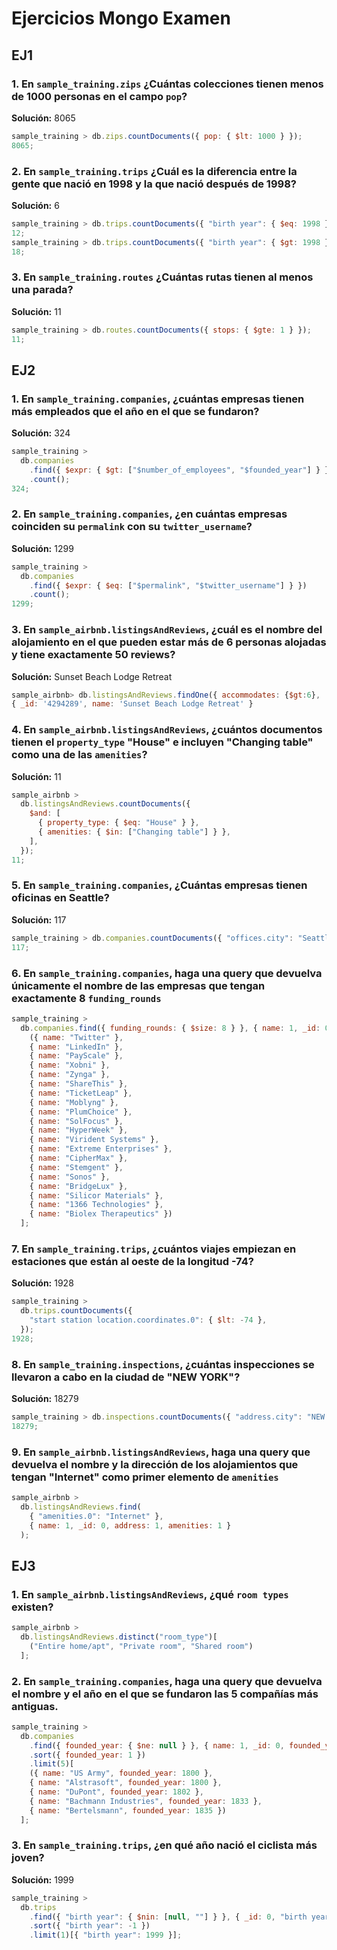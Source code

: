 # Ejercicios Mongo Examen

## EJ1

### 1. En `sample_training.zips` ¿Cuántas colecciones tienen menos de 1000 personas en el campo `pop`?

**Solución:** 8065

```javascript
sample_training > db.zips.countDocuments({ pop: { $lt: 1000 } });
8065;
```

### 2. En `sample_training.trips` ¿Cuál es la diferencia entre la gente que nació en 1998 y la que nació después de 1998?

**Solución:** 6

```javascript
sample_training > db.trips.countDocuments({ "birth year": { $eq: 1998 } });
12;
sample_training > db.trips.countDocuments({ "birth year": { $gt: 1998 } });
18;
```

### 3. En `sample_training.routes` ¿Cuántas rutas tienen al menos una parada?

**Solución:** 11

```javascript
sample_training > db.routes.countDocuments({ stops: { $gte: 1 } });
11;
```

## EJ2

### 1. En `sample_training.companies`, ¿cuántas empresas tienen más empleados que el año en el que se fundaron?

**Solución:** 324

```javascript
sample_training >
  db.companies
    .find({ $expr: { $gt: ["$number_of_employees", "$founded_year"] } })
    .count();
324;
```

### 2. En `sample_training.companies`, ¿en cuántas empresas coinciden su `permalink` con su `twitter_username`?

**Solución:** 1299

```javascript
sample_training >
  db.companies
    .find({ $expr: { $eq: ["$permalink", "$twitter_username"] } })
    .count();
1299;
```

### 3. En `sample_airbnb.listingsAndReviews`, ¿cuál es el nombre del alojamiento en el que pueden estar más de 6 personas alojadas y tiene exactamente 50 reviews?

**Solución:** Sunset Beach Lodge Retreat

```javascript
sample_airbnb> db.listingsAndReviews.findOne({ accommodates: {$gt:6},  number_of_reviews:50}, {name:1})
{ _id: '4294289', name: 'Sunset Beach Lodge Retreat' }
```

### 4. En `sample_airbnb.listingsAndReviews`, ¿cuántos documentos tienen el `property_type` "House" e incluyen "Changing table" como una de las `amenities`?

**Solución:** 11

```javascript
sample_airbnb >
  db.listingsAndReviews.countDocuments({
    $and: [
      { property_type: { $eq: "House" } },
      { amenities: { $in: ["Changing table"] } },
    ],
  });
11;
```

### 5. En `sample_training.companies`, ¿Cuántas empresas tienen oficinas en Seattle?

**Solución:** 117

```javascript
sample_training > db.companies.countDocuments({ "offices.city": "Seattle" });
117;
```

### 6. En `sample_training.companies`, haga una query que devuelva únicamente el nombre de las empresas que tengan exactamente 8 `funding_rounds`

```javascript
sample_training >
  db.companies.find({ funding_rounds: { $size: 8 } }, { name: 1, _id: 0 })[
    ({ name: "Twitter" },
    { name: "LinkedIn" },
    { name: "PayScale" },
    { name: "Xobni" },
    { name: "Zynga" },
    { name: "ShareThis" },
    { name: "TicketLeap" },
    { name: "Moblyng" },
    { name: "PlumChoice" },
    { name: "SolFocus" },
    { name: "HyperWeek" },
    { name: "Virident Systems" },
    { name: "Extreme Enterprises" },
    { name: "CipherMax" },
    { name: "Stemgent" },
    { name: "Sonos" },
    { name: "BridgeLux" },
    { name: "Silicor Materials" },
    { name: "1366 Technologies" },
    { name: "Biolex Therapeutics" })
  ];
```

### 7. En `sample_training.trips`, ¿cuántos viajes empiezan en estaciones que están al oeste de la longitud -74?

**Solución:** 1928

```javascript
sample_training >
  db.trips.countDocuments({
    "start station location.coordinates.0": { $lt: -74 },
  });
1928;
```

### 8. En `sample_training.inspections`, ¿cuántas inspecciones se llevaron a cabo en la ciudad de "NEW YORK"?

**Solución:** 18279

```javascript
sample_training > db.inspections.countDocuments({ "address.city": "NEW YORK" });
18279;
```

### 9. En `sample_airbnb.listingsAndReviews`, haga una query que devuelva el nombre y la dirección de los alojamientos que tengan "Internet" como primer elemento de `amenities`

```javascript
sample_airbnb >
  db.listingsAndReviews.find(
    { "amenities.0": "Internet" },
    { name: 1, _id: 0, address: 1, amenities: 1 }
  );
```

## EJ3

### 1. En `sample_airbnb.listingsAndReviews`, ¿qué `room types` existen?

```javascript
sample_airbnb >
  db.listingsAndReviews.distinct("room_type")[
    ("Entire home/apt", "Private room", "Shared room")
  ];
```

### 2. En `sample_training.companies`, haga una query que devuelva el nombre y el año en el que se fundaron las 5 compañías más antiguas.

```javascript
sample_training >
  db.companies
    .find({ founded_year: { $ne: null } }, { name: 1, _id: 0, founded_year: 1 })
    .sort({ founded_year: 1 })
    .limit(5)[
    ({ name: "US Army", founded_year: 1800 },
    { name: "Alstrasoft", founded_year: 1800 },
    { name: "DuPont", founded_year: 1802 },
    { name: "Bachmann Industries", founded_year: 1833 },
    { name: "Bertelsmann", founded_year: 1835 })
  ];
```

### 3. En `sample_training.trips`, ¿en qué año nació el ciclista más joven?

**Solución:** 1999

```javascript
sample_training >
  db.trips
    .find({ "birth year": { $nin: [null, ""] } }, { _id: 0, "birth year": 1 })
    .sort({ "birth year": -1 })
    .limit(1)[{ "birth year": 1999 }];
```

